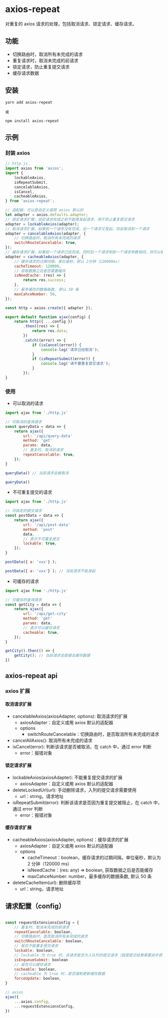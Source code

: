 # axios-repeat

对重复的 axios 请求的处理，包括取消请求、锁定请求、缓存请求。

## 功能

-   切换路由时，取消所有未完成的请求
-   重复请求时，取消未完成的前请求
-   锁定请求，防止重复提交请求
-   缓存请求数据

## 安装

```
yarn add axios-repeat

或

npm install axios-repeat
```

## 示例

### 封装 axios

```js
// http.js
import axios from 'axios';
import {
    lockableAxios,
    isRepeatSubmit,
    cancelableAxios,
    isCancel,
    cacheableAxios,
} from 'axios-repeat';

// 适配器，可以是自定义或用 axios 默认的
let adapter = axios.defaults.adapter;
// 锁定请求扩展，锁定请求完成之前不能再发起请求，用于防止重复提交请求
adapter = lockableAxios(adapter);
// 取消请求扩展，如果前一个请求没有完成，后一个请求又发起，则会取消前一个请求
adapter = cancelableAxios(adapter, {
    // 切换路由时，取消所有未完成的请求
    switchRouteCancelable: true,
});
// 缓存请求扩展，如果前一个请求已经完成，同时后一个请求和前一个请求参数相同，则可以取缓存数据
adapter = cacheableAxios(adapter, {
    // 缓存请求的过期间隔，单位毫秒，默认 2分钟（120000ms）
    cacheTimeout: 120000,
    // 获取数据之后是否需要缓存
    isNeedCache: (res) => {
        return res.success;
    },
    // 最多缓存的数据条数, 默认 50 条
    maxCahceNumber: 50,
});

const http = axios.create({ adapter });

export default function ajax(config) {
    return http({ ...config })
        .then((res) => {
            return res.data;
        })
        .catch((error) => {
            if (isCancel(error)) {
                console.log('请求已经取消');
            }
            if (isRepeatSubmit(error)) {
                console.log('请不要重复提交请求');
            }
        });
}
```

### 使用

-   可以取消的请求

```js
import ajax from './http.js'

// 可取消的查询请求
const queryData = data => {
    return ajax({
        url: '/api/query-data'
        method: 'get'
        params: data,
        // 重复时，取消前请求
        repeatCancelable: true,
    });
}

queryData() // 当前请求会被取消

queryData()
```

-   不可重复提交的请求

```js
import ajax from './http.js'

// 可锁定的提交请求
const postData = data => {
    return ajax({
        url: '/api/post-data'
        method: 'post'
        data,
        // 表示不可重复提交
        lockable: true,
    });
}

postData({ a: 'xxx'} );

postData({ a: 'xxx'} ); // 当前请求不能发起

```

-   可缓存的请求

```js
import ajax from './http.js'

// 可缓存的查询请求
const getCity = data => {
    return ajax({
        url: '/api/get-city'
        method: 'get'
        params: data,
        // 表示可以缓存请求
        cacheable: true,
    });
}

getCity().then(() => {
    getCity(); // 当前请求会直接去缓存数据
})


```

## axios-repeat api

### axios 扩展

#### 取消请求扩展

-   cancelableAxios(axiosAdapter, options): 取消请求的扩展
    - axiosAdapter：自定义或用 axios 默认的适配器
    - options
        - switchRouteCancelable：切换路由时，是否取消所有未完成的请求
-   cancelAllAxios(): 取消所有未完成的请求
-   isCancel(error): 判断该请求是否被取消，在 catch 中，通过 error 判断
    - error：报错对象

#### 锁定请求扩展

-   lockableAxios(axiosAdapter): 不能重复提交请求的扩展
    - axiosAdapter：自定义或用 axios 默认的适配器
-   deleteLockedUrl(url): 手动删除请求，入列的提交请求需要使用
    - url：string，请求地址
-   isRepeatSubmit(error): 判断该请求是否因为重复提交被阻止，在 catch 中，通过 error 判断
    - error：报错对象

#### 缓存请求扩展

-   cacheableAxios(axiosAdapter, options)：缓存请求的扩展
    - axiosAdapter：自定义或用 axios 默认的适配器
    - options
        - cacheTimeout：boolean，缓存请求的过期间隔，单位毫秒，默认为 2 分钟（120000 ms）
        - isNeedCache：(res: any) => boolean, 获取数据之后是否能缓存
        - maxCahceNumber: number，最多缓存的数据条数, 默认 50 条
-   deleteCacheItem(url): 删除缓存项
    - url：string，请求地址

## 请求配置（config）

```js

const requestExtensionsConfig = {
    // 重复时，取消未完成的前请求
    repeatCancelable: boolean,
    // 切换路由时，是否取消所有未完成的请求
    switchRouteCancelable: boolean,
    // 是否不能重复提交请求
    lockable: boolean,
    // lockable 为 true 时，该请求是否为入队列的提交请求（就是提交结果需要异步获取），如果是，则提交完成后需要手动删除请求
    isEnqueueSubmit: boolean
    // 是否可以缓存请求
    cacheable: boolean,
    // cacheable 为 true 时，是否强制更新缓存数据
    forceUpdate: boolean,
}

// axios
ajax({
    ...axios.config,
    ...requestExtensionsConfig,
})
```
